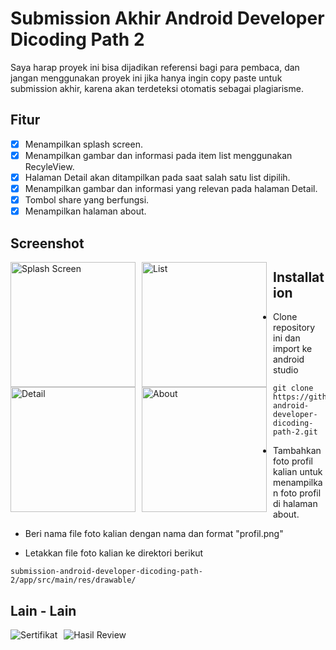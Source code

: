 # Submission Akhir Android Developer Dicoding Path 2

Saya harap proyek ini bisa dijadikan referensi bagi para pembaca, dan jangan menggunakan proyek ini jika hanya ingin copy paste untuk submission akhir, karena akan terdeteksi otomatis sebagai plagiarisme.

## Fitur

- [x] Menampilkan splash screen.
- [x] Menampilkan gambar dan informasi pada item list menggunakan RecyleView.
- [x] Halaman Detail akan ditampilkan pada saat salah satu list dipilih.
- [x] Menampilkan gambar dan informasi yang relevan pada halaman Detail.
- [x] Tombol share yang berfungsi.
- [x] Menampilkan halaman about.

## Screenshot

<img src="https://raw.githubusercontent.com/xsatrio/submission-android-developer-dicoding-path-2/main/splash.png"
     alt="Splash Screen"
     style="float: left; margin-right: 10px;"
     width="200" />
<img src="https://raw.githubusercontent.com/xsatrio/submission-android-developer-dicoding-path-2/main/main.png"
     alt="List"
     style="float: left; margin-right: 10px;"
     width="200" />
<img src="https://raw.githubusercontent.com/xsatrio/submission-android-developer-dicoding-path-2/main/detail.png"
     alt="Detail"
     style="float: left; margin-right: 10px;"
     width="200" />
<img src="https://raw.githubusercontent.com/xsatrio/submission-android-developer-dicoding-path-2/main/about.png"
     alt="About"
     style="float: left; margin-right: 10px;"
     width="200" />

## Installation

- Clone repository ini dan import ke android studio

```
git clone https://github.com/xsatrio/submission-android-developer-dicoding-path-2.git
```

- Tambahkan foto profil kalian untuk menampilkan foto profil di halaman about.

- Beri nama file foto kalian dengan nama dan format "profil.png"

- Letakkan file foto kalian ke direktori berikut

```
submission-android-developer-dicoding-path-2/app/src/main/res/drawable/
```

## Lain - Lain
<img src="https://raw.githubusercontent.com/xsatrio/submission-android-developer-dicoding-path-2/main/result2.png"
     alt="Sertifikat"
     style="float: left; margin-right: 10px;"/>
<img src="https://raw.githubusercontent.com/xsatrio/submission-android-developer-dicoding-path-2/main/result.png"
     alt="Hasil Review"
     style="float: left; margin-right: 10px;"/>
